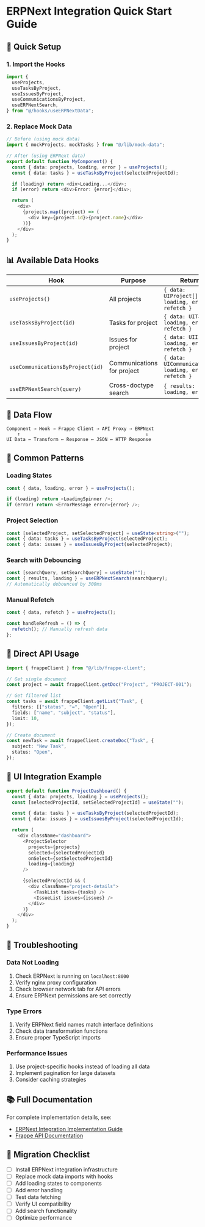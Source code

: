 # ERPNext Integration Quick Start Guide

## 🚀 Quick Setup

### 1. Import the Hooks

```typescript
import {
  useProjects,
  useTasksByProject,
  useIssuesByProject,
  useCommunicationsByProject,
  useERPNextSearch,
} from "@/hooks/useERPNextData";
```

### 2. Replace Mock Data

```typescript
// Before (using mock data)
import { mockProjects, mockTasks } from "@/lib/mock-data";

// After (using ERPNext data)
export default function MyComponent() {
  const { data: projects, loading, error } = useProjects();
  const { data: tasks } = useTasksByProject(selectedProjectId);

  if (loading) return <div>Loading...</div>;
  if (error) return <div>Error: {error}</div>;

  return (
    <div>
      {projects.map((project) => (
        <div key={project.id}>{project.name}</div>
      ))}
    </div>
  );
}
```

## 📊 Available Data Hooks

| Hook                             | Purpose                    | Returns                                                |
| -------------------------------- | -------------------------- | ------------------------------------------------------ |
| `useProjects()`                  | All projects               | `{ data: UIProject[], loading, error, refetch }`       |
| `useTasksByProject(id)`          | Tasks for project          | `{ data: UITask[], loading, error, refetch }`          |
| `useIssuesByProject(id)`         | Issues for project         | `{ data: UIIssue[], loading, error, refetch }`         |
| `useCommunicationsByProject(id)` | Communications for project | `{ data: UICommunication[], loading, error, refetch }` |
| `useERPNextSearch(query)`        | Cross-doctype search       | `{ results: {...}, loading, error }`                   |

## 🔄 Data Flow

```
Component → Hook → Frappe Client → API Proxy → ERPNext
    ↑                                              ↓
UI Data ← Transform ← Response ← JSON ← HTTP Response
```

## 🎯 Common Patterns

### Loading States

```typescript
const { data, loading, error } = useProjects();

if (loading) return <LoadingSpinner />;
if (error) return <ErrorMessage error={error} />;
```

### Project Selection

```typescript
const [selectedProject, setSelectedProject] = useState<string>("");
const { data: tasks } = useTasksByProject(selectedProject);
const { data: issues } = useIssuesByProject(selectedProject);
```

### Search with Debouncing

```typescript
const [searchQuery, setSearchQuery] = useState("");
const { results, loading } = useERPNextSearch(searchQuery);
// Automatically debounced by 300ms
```

### Manual Refetch

```typescript
const { data, refetch } = useProjects();

const handleRefresh = () => {
  refetch(); // Manually refresh data
};
```

## 🔧 Direct API Usage

```typescript
import { frappeClient } from "@/lib/frappe-client";

// Get single document
const project = await frappeClient.getDoc("Project", "PROJECT-001");

// Get filtered list
const tasks = await frappeClient.getList("Task", {
  filters: [["status", "=", "Open"]],
  fields: ["name", "subject", "status"],
  limit: 10,
});

// Create document
const newTask = await frappeClient.createDoc("Task", {
  subject: "New Task",
  status: "Open",
});
```

## 🎨 UI Integration Example

```typescript
export default function ProjectDashboard() {
  const { data: projects, loading } = useProjects();
  const [selectedProjectId, setSelectedProjectId] = useState("");

  const { data: tasks } = useTasksByProject(selectedProjectId);
  const { data: issues } = useIssuesByProject(selectedProjectId);

  return (
    <div className="dashboard">
      <ProjectSelector
        projects={projects}
        selected={selectedProjectId}
        onSelect={setSelectedProjectId}
        loading={loading}
      />

      {selectedProjectId && (
        <div className="project-details">
          <TaskList tasks={tasks} />
          <IssueList issues={issues} />
        </div>
      )}
    </div>
  );
}
```

## 🐛 Troubleshooting

### Data Not Loading

1. Check ERPNext is running on `localhost:8000`
2. Verify nginx proxy configuration
3. Check browser network tab for API errors
4. Ensure ERPNext permissions are set correctly

### Type Errors

1. Verify ERPNext field names match interface definitions
2. Check data transformation functions
3. Ensure proper TypeScript imports

### Performance Issues

1. Use project-specific hooks instead of loading all data
2. Implement pagination for large datasets
3. Consider caching strategies

## 📚 Full Documentation

For complete implementation details, see:

- [ERPNext Integration Implementation Guide](./erpnext-integration.md)
- [Frappe API Documentation](./api.frappe.md)

## 🔄 Migration Checklist

- [ ] Install ERPNext integration infrastructure
- [ ] Replace mock data imports with hooks
- [ ] Add loading states to components
- [ ] Add error handling
- [ ] Test data fetching
- [ ] Verify UI compatibility
- [ ] Add search functionality
- [ ] Optimize performance
